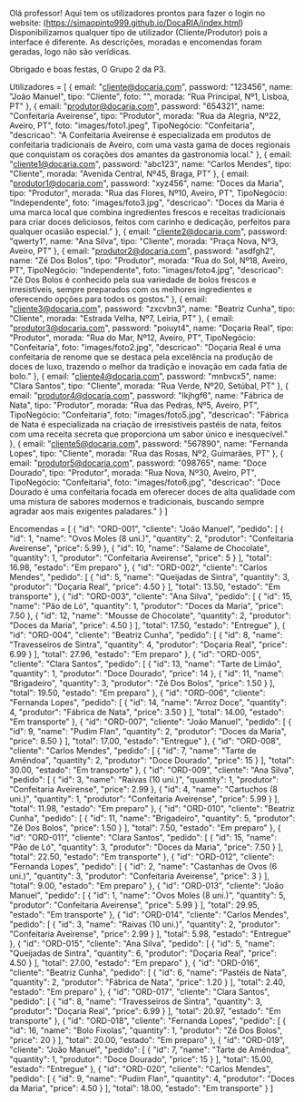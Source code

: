 Olá professor!
Aqui tem os utilizadores prontos para fazer o login no website: (https://simaopinto999.github.io/DocaRIA/index.html)
Disponibilizamos qualquer tipo de utilizador (Cliente/Produtor) pois a interface é diferente.
As descrições, moradas e encomendas foram geradas, logo não são verídicas.

Obrigado e boas festas,
O Grupo 2 da P3. 

Utilizadores = [
    {
        email: "cliente@docaria.com",
        password: "123456",
        name: "João Manuel",
        tipo: "Cliente",
        foto: "",
        morada: "Rua Principal, Nº1, Lisboa, PT"
    },
    {
        email: "produtor@docaria.com",
        password: "654321",
        name: "Confeitaria Aveirense",
        tipo: "Produtor",
        morada: "Rua da Alegria, Nº22, Aveiro, PT",
        foto: "images/foto1.jpeg",
        TipoNegócio: "Confeitaria",
        "descricao": "A Confeitaria Aveirense é especializada em produtos de confeitaria tradicionais 	de Aveiro, com uma vasta gama de doces regionais que conquistam os corações dos amantes da 	gastronomia local."
    },
    {
        email: "cliente1@docaria.com",
        password: "abc123",
        name: "Carlos Mendes",
        tipo: "Cliente",
        morada: "Avenida Central, Nº45, Braga, PT"
    },
    {
        email: "produtor1@docaria.com",
        password: "xyz456",
        name: "Doces da Maria",
        tipo: "Produtor",
        morada: "Rua das Flores, Nº10, Aveiro, PT",
        TipoNegócio: "Independente",
        foto: "images/foto3.jpg",
        "descricao": "Doces da Maria é uma marca local que combina ingredientes frescos e receitas 	tradicionais para criar doces deliciosos, feitos com carinho e dedicação, perfeitos para 	qualquer ocasião especial."
    },
    {
        email: "cliente2@docaria.com",
        password: "qwerty1",
        name: "Ana Silva",
        tipo: "Cliente",
        morada: "Praça Nova, Nº3, Aveiro, PT"
    },
    {
        email: "produtor2@docaria.com",
        password: "asdfgh2",
        name: "Zé Dos Bolos",
        tipo: "Produtor",
        morada: "Rua do Sol, Nº18, Aveiro, PT",
        TipoNegócio: "Independente",
        foto: "images/foto4.jpg",
        "descricao": "Zé Dos Bolos é conhecido pela sua variedade de bolos frescos e irresistíveis, 	sempre preparados com os melhores ingredientes e oferecendo opções para todos os gostos."
    },
    {
        email: "cliente3@docaria.com",
        password: "zxcvbn3",
        name: "Beatriz Cunha",
        tipo: "Cliente",
        morada: "Estrada Velha, Nº7, Leiria, PT"
    },
    {
        email: "produtor3@docaria.com",
        password: "poiuyt4",
        name: "Doçaria Real",
        tipo: "Produtor",
        morada: "Rua do Mar, Nº12, Aveiro, PT",
        TipoNegócio: "Confeitaria",
        foto: "images/foto2.jpg",
        "descricao": "Doçaria Real é uma confeitaria de renome que se destaca pela excelência na 	produção de doces de luxo, trazendo o melhor da tradição e inovação em cada fatia de bolo."
    },
    {
        email: "cliente4@docaria.com",
        password: "mnbvcx5",
        name: "Clara Santos",
        tipo: "Cliente",
        morada: "Rua Verde, Nº20, Setúbal, PT"
    },
    {
        email: "produtor4@docaria.com",
        password: "lkjhgf6",
        name: "Fábrica de Nata",
        tipo: "Produtor",
        morada: "Rua das Pedras, Nº5, Aveiro, PT",
        TipoNegócio: "Confeitaria",
        foto: "images/foto5.jpg",
        "descricao": "Fábrica de Nata é especializada na criação de irresistíveis pastéis de nata, 	feitos com uma receita secreta que proporciona um sabor único e inesquecível."
    },
    {
        email: "cliente5@docaria.com",
        password: "567890",
        name: "Fernanda Lopes",
        tipo: "Cliente",
        morada: "Rua das Rosas, Nº2, Guimarães, PT"
    },
    {
        email: "produtor5@docaria.com",
        password: "098765",
        name: "Doce Dourado",
        tipo: "Produtor",
        morada: "Rua Nova, Nº30, Aveiro, PT",
        TipoNegócio: "Confeitaria",
        foto: "images/foto6.jpg",
        "descricao": "Doce Dourado é uma confeitaria focada em oferecer doces de alta qualidade com 	uma mistura de sabores modernos e tradicionais, buscando sempre agradar aos mais exigentes 	paladares."
    }
]

Encomendas =  [
    {
        "id": "ORD-001",
        "cliente": "João Manuel",
        "pedido": [
            {
                "id": 1,
                "name": "Ovos Moles (8 uni.)",
                "quantity": 2,
                "produtor": "Confeitaria Aveirense",
                "price": 5.99
            },
            {
                "id": 10,
                "name": "Salame de Chocolate",
                "quantity": 1,
                "produtor": "Confeitaria Aveirense",
                "price": 5
            }
        ],
        "total": 16.98,
        "estado": "Em preparo"
    },
    {
        "id": "ORD-002",
        "cliente": "Carlos Mendes",
        "pedido": [
            {
                "id": 5,
                "name": "Queijadas de Sintra",
                "quantity": 3,
                "produtor": "Doçaria Real",
                "price": 4.50
            }
        ],
        "total": 13.50,
        "estado": "Em transporte"
    },
    {
        "id": "ORD-003",
        "cliente": "Ana Silva",
        "pedido": [
            {
                "id": 15,
                "name": "Pão de Ló",
                "quantity": 1,
                "produtor": "Doces da Maria",
                "price": 7.50
            },
            {
                "id": 12,
                "name": "Mousse de Chocolate",
                "quantity": 2,
                "produtor": "Doces da Maria",
                "price": 4.50
            }
        ],
        "total": 17.50,
        "estado": "Entregue"
    },
    {
        "id": "ORD-004",
        "cliente": "Beatriz Cunha",
        "pedido": [
            {
                "id": 8,
                "name": "Travesseiros de Sintra",
                "quantity": 4,
                "produtor": "Doçaria Real",
                "price": 6.99
            }
        ],
        "total": 27.96,
        "estado": "Em preparo"
    },
    {
        "id": "ORD-005",
        "cliente": "Clara Santos",
        "pedido": [
            {
                "id": 13,
                "name": "Tarte de Limão",
                "quantity": 1,
                "produtor": "Doce Dourado",
                "price": 14
            },
            {
                "id": 11,
                "name": "Brigadeiro",
                "quantity": 3,
                "produtor": "Zé Dos Bolos",
                "price": 1.50
            }
        ],
        "total": 19.50,
        "estado": "Em preparo"
    },
    {
        "id": "ORD-006",
        "cliente": "Fernanda Lopes",
        "pedido": [
            {
                "id": 14,
                "name": "Arroz Doce",
                "quantity": 4,
                "produtor": "Fábrica de Nata",
                "price": 3.50
            }
        ],
        "total": 14.00,
        "estado": "Em transporte"
    },
    {
        "id": "ORD-007",
        "cliente": "João Manuel",
        "pedido": [
            {
                "id": 9,
                "name": "Pudim Flan",
                "quantity": 2,
                "produtor": "Doces da Maria",
                "price": 8.50
            }
        ],
        "total": 17.00,
        "estado": "Entregue"
    },
    {
        "id": "ORD-008",
        "cliente": "Carlos Mendes",
        "pedido": [
            {
                "id": 7,
                "name": "Tarte de Amêndoa",
                "quantity": 2,
                "produtor": "Doce Dourado",
                "price": 15
            }
        ],
        "total": 30.00,
        "estado": "Em transporte"
    },
    {
        "id": "ORD-009",
        "cliente": "Ana Silva",
        "pedido": [
            {
                "id": 3,
                "name": "Raivas (10 uni.)",
                "quantity": 1,
                "produtor": "Confeitaria Aveirense",
                "price": 2.99
            },
            {
                "id": 4,
                "name": "Cartuchos (8 uni.)",
                "quantity": 1,
                "produtor": "Confeitaria Aveirense",
                "price": 5.99
            }
        ],
        "total": 11.98,
        "estado": "Em preparo"
    },
    {
        "id": "ORD-010",
        "cliente": "Beatriz Cunha",
        "pedido": [
            {
                "id": 11,
                "name": "Brigadeiro",
                "quantity": 5,
                "produtor": "Zé Dos Bolos",
                "price": 1.50
            }
        ],
        "total": 7.50,
        "estado": "Em preparo"
    },
    {
        "id": "ORD-011",
        "cliente": "Clara Santos",
        "pedido": [
            {
                "id": 15,
                "name": "Pão de Ló",
                "quantity": 3,
                "produtor": "Doces da Maria",
                "price": 7.50
            }
        ],
        "total": 22.50,
        "estado": "Em transporte"
    },
    {
        "id": "ORD-012",
        "cliente": "Fernanda Lopes",
        "pedido": [
            {
                "id": 2,
                "name": "Castanhas de Ovos (6 uni.)",
                "quantity": 3,
                "produtor": "Confeitaria Aveirense",
                "price": 3
            }
        ],
        "total": 9.00,
        "estado": "Em preparo"
    },
    {
        "id": "ORD-013",
        "cliente": "João Manuel",
        "pedido": [
            {
                "id": 1,
                "name": "Ovos Moles (8 uni.)",
                "quantity": 5,
                "produtor": "Confeitaria Aveirense",
                "price": 5.99
            }
        ],
        "total": 29.95,
        "estado": "Em transporte"
    },
    {
        "id": "ORD-014",
        "cliente": "Carlos Mendes",
        "pedido": [
            {
                "id": 3,
                "name": "Raivas (10 uni.)",
                "quantity": 2,
                "produtor": "Confeitaria Aveirense",
                "price": 2.99
            }
        ],
        "total": 5.98,
        "estado": "Entregue"
    },
    {
        "id": "ORD-015",
        "cliente": "Ana Silva",
        "pedido": [
            {
                "id": 5,
                "name": "Queijadas de Sintra",
                "quantity": 6,
                "produtor": "Doçaria Real",
                "price": 4.50
            }
        ],
        "total": 27.00,
        "estado": "Em preparo"
    },
    {
        "id": "ORD-016",
        "cliente": "Beatriz Cunha",
        "pedido": [
            {
                "id": 6,
                "name": "Pastéis de Nata",
                "quantity": 2,
                "produtor": "Fábrica de Nata",
                "price": 1.20
            }
        ],
        "total": 2.40,
        "estado": "Em preparo"
    },
    {
        "id": "ORD-017",
        "cliente": "Clara Santos",
        "pedido": [
            {
                "id": 8,
                "name": "Travesseiros de Sintra",
                "quantity": 3,
                "produtor": "Doçaria Real",
                "price": 6.99
            }
        ],
        "total": 20.97,
        "estado": "Em transporte"
    },
    {
        "id": "ORD-018",
        "cliente": "Fernanda Lopes",
        "pedido": [
            {
                "id": 16,
                "name": "Bolo Fixolas",
                "quantity": 1,
                "produtor": "Zé Dos Bolos",
                "price": 20
            }
        ],
        "total": 20.00,
        "estado": "Em preparo"
    },
    {
        "id": "ORD-019",
        "cliente": "João Manuel",
        "pedido": [
            {
                "id": 7,
                "name": "Tarte de Amêndoa",
                "quantity": 1,
                "produtor": "Doce Dourado",
                "price": 15
            }
        ],
        "total": 15.00,
        "estado": "Entregue"
    },
    {
        "id": "ORD-020",
        "cliente": "Carlos Mendes",
        "pedido": [
            {
                "id": 9,
                "name": "Pudim Flan",
                "quantity": 4,
                "produtor": "Doces da Maria",
                "price": 4.50
            }
        ],
        "total": 18.00,
        "estado": "Em transporte"
    }
]
